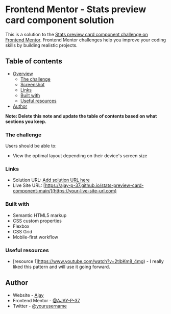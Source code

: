 # Frontend Mentor - Stats preview card component solution

This is a solution to the [Stats preview card component challenge on Frontend Mentor](https://www.frontendmentor.io/challenges/stats-preview-card-component-8JqbgoU62). Frontend Mentor challenges help you improve your coding skills by building realistic projects. 

## Table of contents

- [Overview](#overview)
  - [The challenge](#the-challenge)
  - [Screenshot](#screenshot)
  - [Links](#links)
  - [Built with](#built-with)
  - [Useful resources](#useful-resources)
- [Author](#author)

**Note: Delete this note and update the table of contents based on what sections you keep.**


### The challenge

Users should be able to:

- View the optimal layout depending on their device's screen size


### Links

- Solution URL: [Add solution URL here](https://your-solution-url.com)
- Live Site URL: [https://ajay-p-37.github.io/stats-preview-card-component-main/](https://your-live-site-url.com)

### Built with

- Semantic HTML5 markup
- CSS custom properties
- Flexbox
- CSS Grid
- Mobile-first workflow


### Useful resources

- [resource 1]https://www.youtube.com/watch?v=2tlbKm8_4mg) -  I really liked this pattern and will use it going forward.


## Author

- Website - [Ajay](https://ajay-p-37.github.io/Ajay-Prahalathan-Portfolio/)
- Frontend Mentor - [@AJAY-P-37
](https://www.frontendmentor.io/profile/AJAY-P-37)
- Twitter - [@yourusername](https://www.twitter.com/yourusername)


